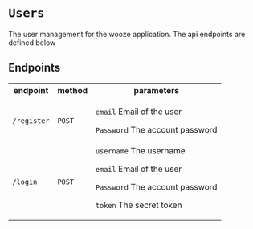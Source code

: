 # `Users`
The user management for the wooze application. The api endpoints are defined below

## Endpoints
<table>
<tr>
<th>endpoint</th>
<th>method</th>
<th>parameters</th>
</tr>
<tr>
<td><code>/register</code></td>
<td><code>POST</code></td>
<td>

<code>email</code> Email of the user

<code>Password</code> The account password
</td>
</tr>
<tr>
<td><code>/login</code></td>
<td><code>POST</code></td>
<td>
<code>username</code> The username

<code>email</code> Email of the user

<code>Password</code> The account password

<code>token</code> The secret token
</td>
</tr>
</table>